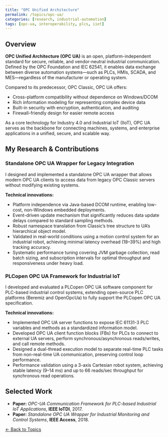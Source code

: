 ```yaml
---
title: "OPC Unified Architecture"
permalink: /topics/opc-ua/
categories: [research, industrial-automation]
tags: [opc-ua, interoperability, plcs, iiot]
---
```


## Overview

**OPC Unified Architecture (OPC UA)** is an open, platform-independent standard for secure, reliable, and vendor-neutral industrial communication. Defined by the OPC Foundation and IEC 62541, it enables data exchange between diverse automation systems—such as PLCs, HMIs, SCADA, and MES—regardless of the manufacturer or operating system.

Compared to its predecessor, OPC Classic, OPC UA offers:

- Cross-platform compatibility without dependence on Windows/DCOM
- Rich information modeling for representing complex device data
- Built-in security with encryption, authentication, and auditing
- Firewall-friendly design for easier remote access

As a core technology for Industry 4.0 and Industrial IoT (IIoT), OPC UA serves as the backbone for connecting machines, systems, and enterprise applications in a unified, secure, and scalable way.

## My Research & Contributions

### Standalone OPC UA Wrapper for Legacy Integration

I designed and implemented a standalone OPC UA wrapper that allows modern OPC UA clients to access data from legacy OPC Classic servers without modifying existing systems.

**Technical innovations:**

- Platform independence via Java-based DCOM runtime, enabling low-cost, non-Windows embedded deployments.
- Event-driven update mechanism that significantly reduces data update delays compared to standard sampling methods.
- Robust namespace translation from Classic’s tree structure to UA’s hierarchical object model.
- Validated in real-world conditions using a motion control system for an industrial robot, achieving minimal latency overhead (18–39%) and high tracking accuracy.
- Systematic performance tuning covering JVM garbage collection, read batch sizing, and subscription intervals for optimal throughput and responsiveness under heavy load.

### PLCopen OPC UA Framework for Industrial IoT

I developed and evaluated a PLCopen OPC UA software component for PLC-based industrial control systems, extending open-source PLC platforms (Beremiz and OpenOpcUa) to fully support the PLCopen OPC UA specification.

**Technical innovations:**

- Implemented OPC UA server functions to expose IEC 61131-3 PLC variables and methods as a standardized information model.
- Developed OPC UA client function blocks (FBs) for PLCs to connect to external UA servers, perform synchronous/asynchronous reads/writes, and call remote methods.
- Designed a dual-thread execution model to separate real-time PLC tasks from non-real-time UA communication, preserving control loop performance.
- Performance validation using a 3-axis Cartesian robot system, achieving stable latency (9–14 ms) and up to 66 reads/sec throughput for synchronous read operations.

## Selected Work

- **Paper:** *OPC-UA Communication Framework for PLC-based Industrial IoT Applications*, **IEEE IoTDI**, 2017.  
- **Paper:** *Standalone OPC UA Wrapper for Industrial Monitoring and Control Systems*, **IEEE Access**, 2018.  

[← Back to Topics](/topics/)
